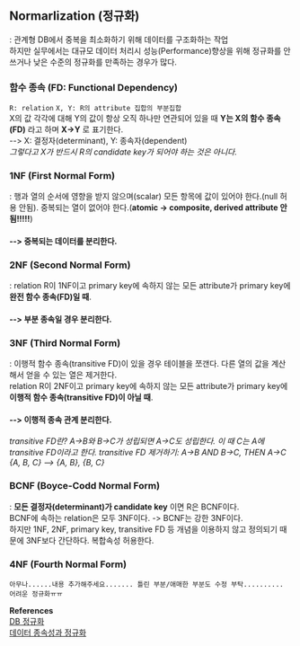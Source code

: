 ## Normarlization (정규화)
: 관계형 DB에서 중복을 최소화하기 위해 데이터를 구조화하는 작업  
하지만 실무에서는 대규모 데이터 처리시 성능(Performance)향상을 위해 정규화를 안쓰거나 낮은 수준의 정규화를 만족하는 경우가 많다.  

### 함수 종속 (FD: Functional Dependency)  
`R: relation` `X, Y: R의 attribute 집합의 부분집합`  
X의 값 각각에 대해 Y의 값이 항상 오직 하나만 연관되어 있을 때 __Y는 X의 함수 종속(FD)__ 라고 하며 __X→Y__ 로 표기한다.  
--> X: 결정자(determinant), Y: 종속자(dependent)  
_그렇다고 X가 반드시 R의 candidate key가 되어야 하는 것은 아니다._

### 1NF (First Normal Form)
: 행과 열의 순서에 영향을 받지 않으며(scalar) 모든 항목에 값이 있어야 한다.(null 허용 안됨). 중복되는 열이 없어야 한다.(__atomic -> composite, derived attribute 안됨!!!!!__)  
#### --> 중복되는 데이터를 분리한다.

### 2NF (Second Normal Form)  
: relation R이 1NF이고 primary key에 속하지 않는 모든 attribute가 primary key에 __완전 함수 종속(FD)일 때__.    
#### --> 부분 종속일 경우 분리한다.

### 3NF (Third Normal Form)  
: 이행적 함수 종속(transitive FD)이 있을 경우 테이블을 쪼갠다. 다른 열의 값을 계산해서 얻을 수 있는 열은 제거한다.  
relation R이 2NF이고 primary key에 속하지 않는 모든 attribute가 primary key에 __이행적 함수 종속(transitive FD)이 아닐 때__.  
#### --> 이행적 종속 관계 분리한다.  
_transitive FD란? A→B와 B→C가 성립되면 A→C도 성립한다. 이 때 C는 A에 transitive FD이라고 한다._
_transitive FD 제거하기: A→B AND B→C, THEN A→C_  
_{A, B, C} --> {A, B}, {B, C}_   

### BCNF (Boyce-Codd Normal Form)
: __모든 결정자(determinant)가 candidate key__ 이면 R은 BCNF이다.  
BCNF에 속하는 relation은 모두 3NF이다. -> BCNF는 강한 3NF이다.    
하지만 1NF, 2NF, primary key, transitive FD 등 개념을 이용하지 않고 정의되기 때문에 3NF보다 간단하다. 복합속성 허용한다.  

### 4NF (Fourth Normal Form)  


```
아무나......내용 추가해주세요....... 틀린 부분/애매한 부분도 수정 부탁..........
어려운 정규화ㅠㅠ
```

__References__  
[DB 정규화](http://blog.naver.com/PostView.nhn?blogId=force44&logNo=130100972038)  
[데이터 종속성과 정규화 ](http://beansberries.tistory.com/entry/%EB%8D%B0%EC%9D%B4%ED%84%B0-%EC%A2%85%EC%86%8D%EC%84%B1%EA%B3%BC-%EC%A0%95%EA%B7%9C%ED%99%94)
